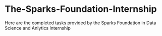 # The-Sparks-Foundation-Internship
Here are the completed tasks provided by the Sparks Foundation in Data Science and Anlytics Internship
